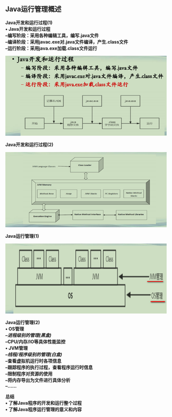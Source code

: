 ## Java运行管理概述

**Java开发和运行过程(1)**  
**• Java开发和运行过程**  
**–编写阶段：采用各种编辑工具，编写.java文件**  
**–编译阶段：采用javac.exe对.java文件编译，产生.class文件**  
**–运行阶段：采用java.exe加载.class文件运行**  

![Java开发和运行过程1](./Java开发和运行过程1.png)



**Java开发和运行过程(2)** 

![Java开发和运行过程2](./Java开发和运行过程2.png)



**Java运行管理(1)**  

![Java运行管理1](./Java运行管理1.png)



**Java运行管理(2)**  
**• OS管理**  
***–进程级别的管理(黑盒)***  
**–CPU/内存/IO等具体性能监控**  
**• JVM管理**  
***–线程/程序级别的管理(白盒)***  
**–查看虚拟机运行时各项信息**  
**–跟踪程序的执行过程，查看程序运行时信息**  
**–限制程序对资源的使用**  
**–将内存导出为文件进行具体分析**  
**–……**   



**总结**  
**• 了解Java程序的开发和运行整个过程**  
**• 了解Java程序运行管理的意义和内容**  

